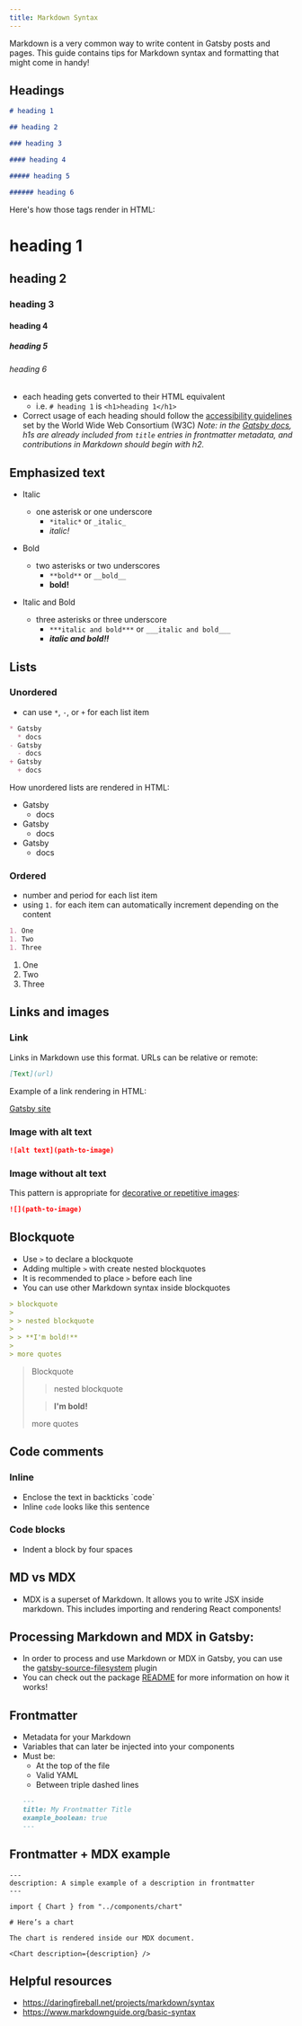 ```yaml
---
title: Markdown Syntax
---
```


Markdown is a very common way to write content in Gatsby posts and pages. This guide contains tips for Markdown syntax and formatting that might come in handy!

## Headings

```markdown
# heading 1

## heading 2

### heading 3

#### heading 4

##### heading 5

###### heading 6
```

Here's how those tags render in HTML:

# heading 1

## heading 2

### heading 3

#### heading 4

##### heading 5

###### heading 6

- each heading gets converted to their HTML equivalent
  - i.e. `# heading 1` is `<h1>heading 1</h1>`
- Correct usage of each heading should follow the
  [accessibility guidelines](https://www.w3.org/WAI/tutorials/page-structure/headings/) set by the World Wide Web Consortium (W3C)
  _Note: in the [Gatsby docs](/contributing/docs-contributions#headings), h1s are already included from `title` entries in frontmatter metadata, and contributions in Markdown should begin with h2._

## Emphasized text

- Italic
  - one asterisk or one underscore
    - `*italic*` or `_italic_`
    - _italic!_
- Bold
  - two asterisks or two underscores
    - `**bold**` or `__bold__`
    - **bold!**
- Italic and Bold

  - three asterisks or three underscore
    - `***italic and bold***` or `___italic and bold___`
    - **_italic and bold!!_**

## Lists

### Unordered

- can use `*`, `-`, or `+` for each list item

<!-- prettier-ignore-start -->

```markdown
* Gatsby
  * docs
- Gatsby
  - docs
+ Gatsby
  + docs
```

<!-- prettier-ignore-end -->

How unordered lists are rendered in HTML:

- Gatsby
  - docs
- Gatsby
  - docs
- Gatsby
  - docs

### Ordered

- number and period for each list item
- using `1.` for each item can automatically increment depending on the content

```markdown
1. One
1. Two
1. Three
```

1. One
2. Two
3. Three

## Links and images

### Link

Links in Markdown use this format. URLs can be relative or remote:

```markdown
[Text](url)
```

Example of a link rendering in HTML:

[Gatsby site](https://www.gatsbyjs.com/)

### Image with alt text

```markdown
![alt text](path-to-image)
```

### Image without alt text

This pattern is appropriate for [decorative or repetitive images](https://www.w3.org/WAI/tutorials/images/decision-tree/):

```markdown
![](path-to-image)
```

## Blockquote

- Use `>` to declare a blockquote
- Adding multiple `>` with create nested blockquotes
- It is recommended to place `>` before each line
- You can use other Markdown syntax inside blockquotes

```markdown
> blockquote
>
> > nested blockquote
>
> > **I'm bold!**
>
> more quotes
```

> Blockquote
>
> > nested blockquote
>
> > **I'm bold!**
>
> more quotes

## Code comments

### Inline

- Enclose the text in backticks \`code\`
- Inline `code` looks like this sentence

### Code blocks

- Indent a block by four spaces

## MD vs MDX

- MDX is a superset of Markdown. It allows you to write JSX inside markdown. This includes importing and rendering React components!

## Processing Markdown and MDX in Gatsby:

- In order to process and use Markdown or MDX in Gatsby, you can use the [gatsby-source-filesystem](/docs/sourcing-from-the-filesystem) plugin
- You can check out the package [README](/packages/gatsby-source-filesystem) for more information on how it works!

## Frontmatter

- Metadata for your Markdown
- Variables that can later be injected into your components
- Must be:
  - At the top of the file
  - Valid YAML
  - Between triple dashed lines
  ```markdown
  ---
  title: My Frontmatter Title
  example_boolean: true
  ---
  ```

## Frontmatter + MDX example

```mdx
---
description: A simple example of a description in frontmatter
---

import { Chart } from "../components/chart"

# Here’s a chart

The chart is rendered inside our MDX document.

<Chart description={description} />
```

## Helpful resources

- https://daringfireball.net/projects/markdown/syntax
- https://www.markdownguide.org/basic-syntax
